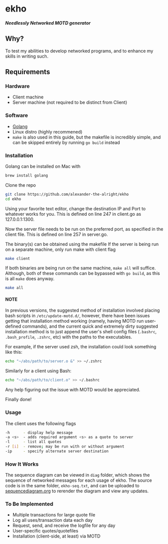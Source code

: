 # ekho
##### _Needlessly Networked MOTD generator_
## Why?
To test my abilities to develop networked programs, and to enhance my skills in writing such.
## Requirements
### Hardware
- Client machine
- Server machine (not required to be distinct from Client)
### Software
- [Golang]
- Linux distro (highly recommened)
- ```make``` is also used in this guide, but the makefile is incredibly simple, and can be skipped entirely by running ```go build``` instead
### Installation
Golang can be installed on Mac with
``` sh
brew install golang
```
Clone the repo
``` sh
git clone https://github.com/alexander-the-alright/ekho
cd ekho
```
Using your favorite text editor, change the destination IP and Port to whatever works for you. This is defined on line 247 in client.go as 127.0.0.1:1300.

Now the server file needs to be run on the preferred port, as specified in the client file. This is defined on line 257 in server.go.


The binary(s) can be obtained using the makefile
If the server is being run on a separate machine, only run make with client flag
``` sh
make client
```
If both binaries are being run on the same machine, ```make all``` will suffice. Although, both of these commands can be bypassed with ```go build```, as this is all ```make``` does anyway.
``` sh
make all
```

#### NOTE
In previous versions, the suggested method of installation involved placing bash scripts in ```/etc/update-motd.d/```, however, there have been issues getting that installation method working (namely, having MOTD run user-defined commands), and the current quick and extremely dirty suggested installation method is to just append the user's shell config files (```.bashrc```, ```.bash_profile```, ```.zshrc```, etc) with the paths to the executables.

For example, if the server used zsh, the installation could look something like this:
``` sh
echo "~/abs/path/to/server.o &" >> ~/.zshrc
```
Similarly for a client using Bash:
``` sh
echo "~/abs/path/to/client.o" >> ~/.bashrc
```

Any help figuring out the issue with MOTD would be appreciated.

Finally done!
### Usage
The client uses the following flags
``` sh
-h      - display help message
-a <s>  - adds required argument <s> as a quote to server
-l      - list all quotes
-r [i]  - remove; may be run with or without argument
-ip     - specify alternate server destination
```

### How It Works 
The sequence diagram can be viewed in ```diag``` folder, which shows the sequence of networked messages for each usage of ekho.
The source code is in the same folder, ```ekho-seq.txt```, and can be uploaded to [sequencediagram.org][seqdiag] to rerender the diagram and view any updates.


### To Be Implemented
- Multiple transactions for large quote file
- Log all uses/transaction data each day
- Request, send, and receive the logfile for any day
- User-specific quotes/quotefiles
- Installation (client-side, at least) via MOTD


[golang]: <https://go.dev/doc/install>
[seqdiag]: <sequencediagram.org>
